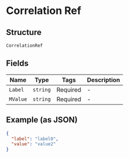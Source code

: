 
# Correlation Ref

## Structure

`CorrelationRef`

## Fields

| Name | Type | Tags | Description |
|  --- | --- | --- | --- |
| `Label` | `string` | Required | - |
| `MValue` | `string` | Required | - |

## Example (as JSON)

```json
{
  "label": "label0",
  "value": "value2"
}
```

